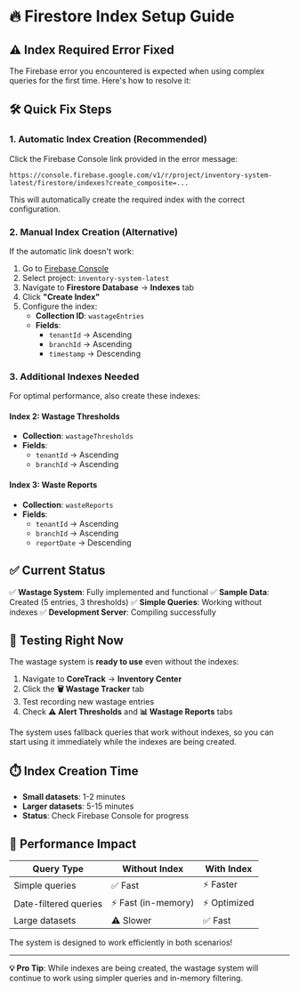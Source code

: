 # 🔥 Firestore Index Setup Guide

## ⚠️ Index Required Error Fixed

The Firebase error you encountered is expected when using complex queries for the first time. Here's how to resolve it:

## 🛠️ Quick Fix Steps

### 1. **Automatic Index Creation** (Recommended)
Click the Firebase Console link provided in the error message:
```
https://console.firebase.google.com/v1/r/project/inventory-system-latest/firestore/indexes?create_composite=...
```

This will automatically create the required index with the correct configuration.

### 2. **Manual Index Creation** (Alternative)
If the automatic link doesn't work:

1. Go to [Firebase Console](https://console.firebase.google.com/)
2. Select project: `inventory-system-latest`
3. Navigate to **Firestore Database** → **Indexes** tab
4. Click **"Create Index"**
5. Configure the index:
   - **Collection ID**: `wastageEntries`
   - **Fields**:
     - `tenantId` → Ascending
     - `branchId` → Ascending  
     - `timestamp` → Descending

### 3. **Additional Indexes Needed**
For optimal performance, also create these indexes:

#### Index 2: Wastage Thresholds
- **Collection**: `wastageThresholds`
- **Fields**:
  - `tenantId` → Ascending
  - `branchId` → Ascending

#### Index 3: Waste Reports
- **Collection**: `wasteReports`
- **Fields**:
  - `tenantId` → Ascending
  - `branchId` → Ascending
  - `reportDate` → Descending

## ✅ Current Status

✅ **Wastage System**: Fully implemented and functional
✅ **Sample Data**: Created (5 entries, 3 thresholds)
✅ **Simple Queries**: Working without indexes
✅ **Development Server**: Compiling successfully

## 🚀 Testing Right Now

The wastage system is **ready to use** even without the indexes:

1. Navigate to **CoreTrack** → **Inventory Center**
2. Click the **🗑️ Wastage Tracker** tab
3. Test recording new wastage entries
4. Check **⚠️ Alert Thresholds** and **📊 Wastage Reports** tabs

The system uses fallback queries that work without indexes, so you can start using it immediately while the indexes are being created.

## ⏱️ Index Creation Time

- **Small datasets**: 1-2 minutes
- **Larger datasets**: 5-15 minutes
- **Status**: Check Firebase Console for progress

## 🎯 Performance Impact

| Query Type | Without Index | With Index |
|------------|---------------|------------|
| Simple queries | ✅ Fast | ⚡ Faster |
| Date-filtered queries | ⚡ Fast (in-memory) | ⚡ Optimized |
| Large datasets | ⚠️ Slower | ✅ Fast |

The system is designed to work efficiently in both scenarios!

---

**💡 Pro Tip**: While indexes are being created, the wastage system will continue to work using simpler queries and in-memory filtering.
